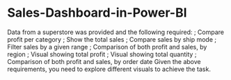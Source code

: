 # Sales-Dashboard-in-Power-BI
Data from a superstore was provided and the following required:
; Compare profit per category
; Show the total sales
; Compare sales by ship mode
; Filter sales by a given range
; Comparison of both profit and sales, by region
; Visual showing total profit
; Visual showing total quantity
; Comparison of both profit and sales, by order date
Given the above requirements, you need to explore different visuals to achieve the task.
